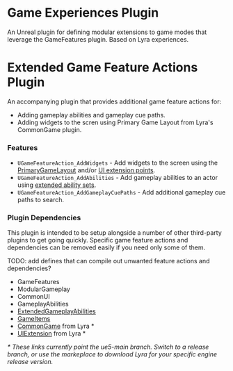# Game Experiences Plugin

An Unreal plugin for defining modular extensions to game modes that leverage the GameFeatures plugin. Based on Lyra experiences.

# Extended Game Feature Actions Plugin

An accompanying plugin that provides additional game feature actions for:

- Adding gameplay abilities and gameplay cue paths.
- Adding widgets to the scren using Primary Game Layout from Lyra's CommonGame plugin.

### Features

- `UGameFeatureAction_AddWidgets` - Add widgets to the screen using the
    [PrimaryGameLayout](https://github.com/EpicGames/UnrealEngine/blob/ue5-main/Samples/Games/Lyra/Plugins/CommonGame/Source/Public/PrimaryGameLayout.h)
    and/or [UI extension points](https://github.com/EpicGames/UnrealEngine/blob/ue5-main/Samples/Games/Lyra/Plugins/UIExtension/Source/Public/UIExtensionSystem.h).
- `UGameFeatureAction_AddAbilities` - Add gameplay abilities to an actor using
    [extended ability sets](https://github.com/bohdon/ExtendedGameplayAbilitiesPlugin/blob/main/Plugins/ExtendedGameplayAbilities/Source/ExtendedGameplayAbilities/Public/ExtendedAbilitySet.h).
- `UGameFeatureAction_AddGameplayCuePaths` - Add additional gameplay cue paths to search.

### Plugin Dependencies

This plugin is intended to be setup alongside a number of other third-party plugins to get going
quickly. Specific game feature actions and dependencies can be removed easily if you need
only some of them.

TODO: add defines that can compile out unwanted feature actions and dependencies?

- GameFeatures
- ModularGameplay
- CommonUI
- GameplayAbilities
- [ExtendedGameplayAbilities](https://github.com/bohdon/ExtendedGameplayAbilitiesPlugin)
- [GameItems](https://github.com/bohdon/GameItemsPlugin)
- [CommonGame](https://github.com/EpicGames/UnrealEngine/tree/ue5-main/Samples/Games/Lyra/Plugins/CommonGame) from Lyra \*
- [UIExtension](https://github.com/EpicGames/UnrealEngine/tree/ue5-main/Samples/Games/Lyra/Plugins/UIExtension) from Lyra \*

_\* These links currently point the ue5-main branch. Switch to a release branch, or use the markeplace to download Lyra for your specific engine release version._
